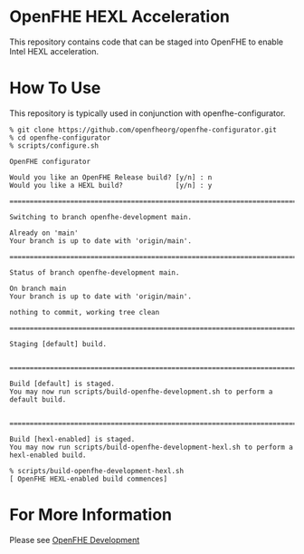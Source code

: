 # OpenFHE HEXL Acceleration

This repository contains code that can be staged into OpenFHE to enable Intel HEXL acceleration.

# How To Use

This repository is typically used in conjunction with openfhe-configurator.

```
% git clone https://github.com/openfheorg/openfhe-configurator.git
% cd openfhe-configurator
% scripts/configure.sh

OpenFHE configurator

Would you like an OpenFHE Release build? [y/n] : n
Would you like a HEXL build?             [y/n] : y

===============================================================================

Switching to branch openfhe-development main.

Already on 'main'
Your branch is up to date with 'origin/main'.

===============================================================================

Status of branch openfhe-development main.

On branch main
Your branch is up to date with 'origin/main'.

nothing to commit, working tree clean

===============================================================================

Staging [default] build.


===============================================================================

Build [default] is staged.
You may now run scripts/build-openfhe-development.sh to perform a default build.


===============================================================================

Build [hexl-enabled] is staged.
You may now run scripts/build-openfhe-development-hexl.sh to perform a hexl-enabled build.

% scripts/build-openfhe-development-hexl.sh
[ OpenFHE HEXL-enabled build commences]
```

# For More Information

Please see [OpenFHE Development](https://github.com/openfheorg/openfhe-development)
